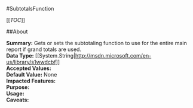 #SubtotalsFunction

[[_TOC_]]

##About

**Summary:**  Gets or sets the subtotaling function to use for the entire main report if grand totals are used.   
**Data Type:** [[System.String|http://msdn.microsoft.com/en-us/library/s1wwdcbf]]  
**Accepted Values:**   
**Default Value:** None  
**Impacted Features:**   
**Purpose:**   
**Usage:**   
**Caveats:**   

